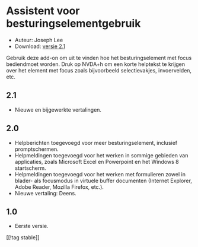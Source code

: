 # Assistent voor besturingselementgebruik #

* Auteur: Joseph Lee
* Download: [versie 2.1][1]

Gebruik deze add-on om uit te vinden hoe het besturingselement met focus
bediendmoet worden. Druk op NVDA+h om een korte helptekst te krijgen over
het element met focus zoals bijvoorbeeld selectievakjes, invoervelden, etc.

## 2.1 ##

* Nieuwe en bijgewerkte vertalingen.


## 2.0 ##

* Helpberichten toegevoegd voor meer besturingselement, inclusief
  promptschermen.
* Helpmeldingen toegevoegd voor het werken in sommige gebieden van
  applicaties, zoals Microsoft Excel en Powerpoint en het Windows 8
  startscherm.
* Helpmeldingen toegevoegd voor het werken met formulieren zowel in blader-
  als focusmodus in virtuele buffer documenten (Internet Explorer, Adobe
  Reader, Mozilla Firefox, etc.).
* Nieuwe vertaling: Deens.


## 1.0 ##

* Eerste versie.

[[!tag stable]]

[1]: http://addons.nvda-project.org/files/get.php?file=cua
